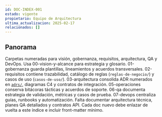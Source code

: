 ```yaml
---
id: DOC-INDEX-001
estado: vigente
propietario: Equipo de Arquitectura
ultima_actualizacion: 2025-02-17
relacionados: []
---
```

## Panorama
Carpetas numeradas para visión, gobernanza, requisitos, arquitectura, QA y DevOps.
Usa 00-vision-y-alcance para estrategia y glosario.
01-gobernanza guarda plantillas, lineamientos y acuerdos transversales.
02-requisitos contiene trazabilidad, catálogo de reglas (`reglas-de-negocio/`) y casos de uso (`casos-de-uso/`).
03-arquitectura consolida ADR numerados en [`adrs/`](03-arquitectura/adrs/README.md), diagramas C4 y contratos de integración.
05-operaciones conserva bitácoras tácticas y acuerdos de soporte.
06-qa documenta estrategia de validación, métricas y casos de prueba.
07-devops centraliza guías, runbooks y automatización.
Falta documentar arquitectura técnica, planes QA detallados y contratos API.
Cada doc nuevo debe enlazar de vuelta a este índice e incluir front-matter mínimo.
